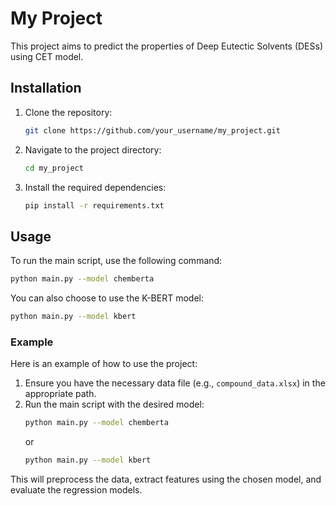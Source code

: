 # My Project
This project aims to predict the properties of Deep Eutectic Solvents (DESs) using CET model.

## Installation
1. Clone the repository:
    ```bash
    git clone https://github.com/your_username/my_project.git
    ```
2. Navigate to the project directory:
    ```bash
    cd my_project
    ```
3. Install the required dependencies:
    ```bash
    pip install -r requirements.txt
    ```

## Usage
To run the main script, use the following command:
```bash
python main.py --model chemberta
```

You can also choose to use the K-BERT model:
```bash
python main.py --model kbert
```

### Example
Here is an example of how to use the project:
1. Ensure you have the necessary data file (e.g., `compound_data.xlsx`) in the appropriate path.
2. Run the main script with the desired model:
    ```bash
    python main.py --model chemberta
    ```
   or
    ```bash
    python main.py --model kbert
    ```
This will preprocess the data, extract features using the chosen model, and evaluate the regression models.

